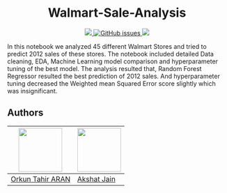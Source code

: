 <h1 align = 'center'> Walmart-Sale-Analysis </h1>
<p align = 'center'>
  
 <a href = 'https://www.python.org/downloads/release/python-396/'>
   <img src = 'https://img.shields.io/badge/python-v3.9-blue'>
 </a>

 <a href="https://github.com/orkunaran/Walmart-Sale-Analysis/issues">
  <img alt="GitHub issues" src="https://img.shields.io/github/issues/orkunaran/Walmart-Sale-Analysis">
 </a>
 
 <img src = 'https://badges.pufler.dev/visits/orkunaran/Walmart-Sale-Analysis'>
  


  In this notebook we analyzed 45 different Walmart Stores and tried to predict 2012 sales of these stores. The notebook included detailed Data cleaning, EDA, Machine Learning model comparison and hyperparameter tuning of the best model. The analysis resulted that, Random Forest Regressor resulted the best prediction of 2012 sales. And hyperparameter tuning decreased the Weighted mean Squared Error score slightly which was insignificant. 
  
  
  
  
  ## Authors

|<a href = 'https://github.com/orkunaran'> <img src = 'https://avatars.githubusercontent.com/u/81896230?v=4' width = '100' height = '100'> </a>|<a href = 'https://github.com/jainakki16'> <img src = 'https://avatars.githubusercontent.com/u/55969257?v=4' width = '100' height = '100'> </a>|
| --- | --- |
|<a href = 'https://github.com/orkunaran'> Orkun Tahir ARAN </a>|<a href = 'https://github.com/jainakki16'> Akshat Jain </a>|




  
  
